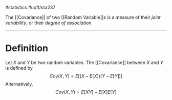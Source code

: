 #statistics #uoft/sta237 

The [[Covariance]] of two [[Random Variable]]s is a measure of their *joint variability*, or their *degree of association*

---

# Definition
 Let $X$ and $Y$ be two random variables. The [[Covariance]] between $X$ and $Y$ is defined by $$Cov(X,Y)=E[(X-E[X])(Y-E[Y])]$$Alternatively, $$Cov(X,Y)=E[XY]-E[X]E[Y]$$